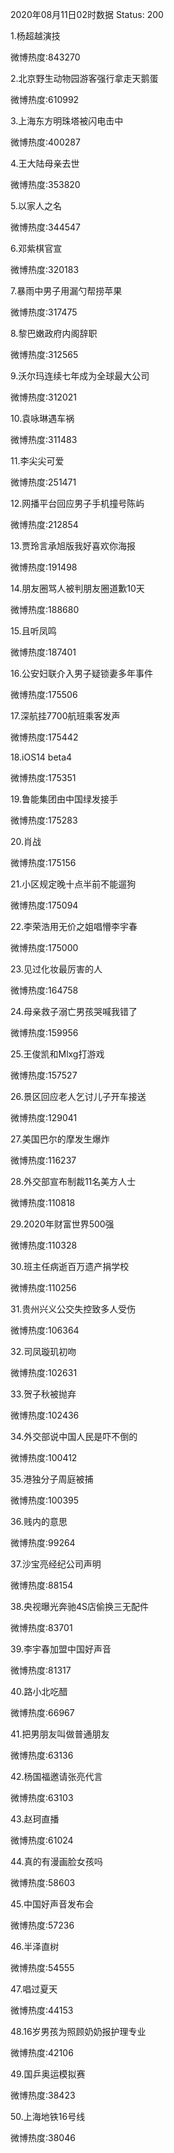2020年08月11日02时数据
Status: 200

1.杨超越演技

微博热度:843270

2.北京野生动物园游客强行拿走天鹅蛋

微博热度:610992

3.上海东方明珠塔被闪电击中

微博热度:400287

4.王大陆母亲去世

微博热度:353820

5.以家人之名

微博热度:344547

6.邓紫棋官宣

微博热度:320183

7.暴雨中男子用漏勺帮捞苹果

微博热度:317475

8.黎巴嫩政府内阁辞职

微博热度:312565

9.沃尔玛连续七年成为全球最大公司

微博热度:312021

10.袁咏琳遇车祸

微博热度:311483

11.李尖尖可爱

微博热度:251471

12.网播平台回应男子手机撞号陈屿

微博热度:212854

13.贾玲言承旭版我好喜欢你海报

微博热度:191498

14.朋友圈骂人被判朋友圈道歉10天

微博热度:188680

15.且听凤鸣

微博热度:187401

16.公安妇联介入男子疑锁妻多年事件

微博热度:175506

17.深航挂7700航班乘客发声

微博热度:175442

18.iOS14 beta4

微博热度:175351

19.鲁能集团由中国绿发接手

微博热度:175283

20.肖战

微博热度:175156

21.小区规定晚十点半前不能遛狗

微博热度:175094

22.李荣浩用无价之姐唱懵李宇春

微博热度:175000

23.见过化妆最厉害的人

微博热度:164758

24.母亲救子溺亡男孩哭喊我错了

微博热度:159956

25.王俊凯和Mlxg打游戏

微博热度:157527

26.景区回应老人乞讨儿子开车接送

微博热度:129041

27.美国巴尔的摩发生爆炸

微博热度:116237

28.外交部宣布制裁11名美方人士

微博热度:110818

29.2020年财富世界500强

微博热度:110328

30.班主任病逝百万遗产捐学校

微博热度:110256

31.贵州兴义公交失控致多人受伤

微博热度:106364

32.司凤璇玑初吻

微博热度:102631

33.贺子秋被抛弃

微博热度:102436

34.外交部说中国人民是吓不倒的

微博热度:100412

35.港独分子周庭被捕

微博热度:100395

36.贱内的意思

微博热度:99264

37.沙宝亮经纪公司声明

微博热度:88154

38.央视曝光奔驰4S店偷换三无配件

微博热度:83701

39.李宇春加盟中国好声音

微博热度:81317

40.路小北吃醋

微博热度:66967

41.把男朋友叫做普通朋友

微博热度:63136

42.杨国福邀请张亮代言

微博热度:63103

43.赵珂直播

微博热度:61024

44.真的有漫画脸女孩吗

微博热度:58603

45.中国好声音发布会

微博热度:57236

46.半泽直树

微博热度:54555

47.唱过夏天

微博热度:44153

48.16岁男孩为照顾奶奶报护理专业

微博热度:42106

49.国乒奥运模拟赛

微博热度:38423

50.上海地铁16号线

微博热度:38046

